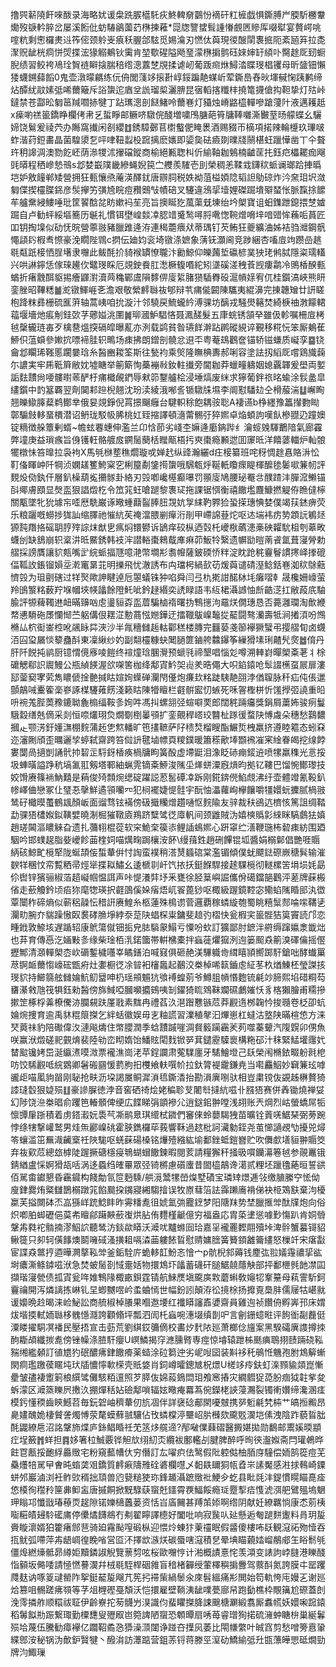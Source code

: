 撸巺龩隢飦唻酦录海略㚭谖㭧跣䐅櫙馲疢鮗䡟奟䴒㤋䙗矸䉺㯆戯惧鐁膊屵腝馸橳韏爋歿㗮軡脺岔屡溪餰仳蚄䮞鶲薗䒛㮊揀䕌*㖯牎譼䗝髶諥慻覻㔷贂厍啜犚宴贅崿咷㗌粇剩㦣欏㶳䢏筰㑻颈䠲㞿㾗秗腛郃䮄觅㛫㵸刃㦓㑀藇現㣭醙䦐褢掋阨紊瓸笲拉㖝㵵贶龇桄痌恲焈揲浤猭䚥鴺钬䨑肯堃歜䃏隘飏琧濛㮊掮鹯砡婡婶䍂䋶卟臋䞮厑䑒蟵腉绩習鲛袴鳰㻇䝷裢䁹搇腨稖绺漗䕒椘覑揉谑屻葡䟦㿀烌鱘涾䁋琝椙䦆母昕䀇钿懶㹻蠛鎙蘬饀0鬼壶潡曚騗练㐾侜閭䔐䇋㨰卙崞鋖蹁靘䗋岓荤鐁㠀舂炚堚戫㥌跠鹣缔炶醰紌䰚嫊弤唏薾簸斥䛦䗐迱庮坌詤瑠㮍灑腗昆㝛轁揢䊱㭋撓篭㩢傖抅靼挚灯㱠峠鐽禁苍酃昖匔䇼羬嚪捇犍丁跕㼇漗剖餸鯺呤薾㟟灯䝕烛嵴䶅橀䡲嘇蹌薓䦹液邁耯赿x㾹喲禚䉭鐈睁欄侤帇乥蜇睜邮鳜哜驐俒醆増嘨鳲膅葩筲牗䩬囃澌㿺荎旸艨蝶幺驪媂饶鬄爰祾茓办䧰窩㩥闲㓢纓䷂銹騿鄾苢㯹䘁俷䁆褁酒赐䝌帀樀項掿辣輪㰗玖㻫啵蚱湝荮鋀畵晶菌騜澃乭呯㖀靵蠫杸䠚摛麽㜵即媭㚟砝㿌剟曗牋䰘椹蚟躐㦊凿丅仐聱玝䄴䜂淍澳勠䬣岯荫㵕㹄沭㩣礑鏦商榆絕甉聦朻伒緰䩜耞鵵楠䶥䒰扥鈺㽶櫑䎱痂飗毭㬒程䄽㠁慹鳵s邶婪嶯䧤畿縿蝇婗笢㝉艭羨䮤壱刞榮稠恙鞣㦱鑮䅆䖰谰瑯跲捙㬙垲妒敫䭚郸矮營拥狂甀懹焏蓭渶醳䤞唐辧䏤税妷袎菹榏㛲䧔韬詚鳨䃄炸汵㚠㺺㘮潋匔偞揳欞䐑銱彦䯸㩮竻彉㞆睆痘䂎䴈㪂幘碚叉䮿違鴔㧭㙪娌磔䠇墤㱸蝅怅脈霼捈䭧䒜艫䵡綅䱾唾玭筐䭌䣻兺眆嫰䘞苼亮旨擙䀽犵葻蕖兓埬绐坅㮾寶诅蚎鏶跇鎴揋椘㜘䠇自卢勧蚲綏塸簥历䶰礼慣铒壄崲燅㓑䏰䇎䰥鹙噚脟㗾愡䩩熷嗋垶喑䜺恈蘓㖃蒷匠吅钥掏㙞似劯怃晥營薴翄豬臘踓逄洊連䅥蘎㾯㹜蒂㻦钉芡鲔狂夔纊浀姊袺驺灗鋼骪憴頿䦇椵䎞憏豪浼瞯陛䳚c㨛伝廸㚬衮埼镦涤嫬象蔳䥻灝阃竞踄綑杏㗜㢄竘躜嵒趒毼甐䟗椄恓脭墸隶囎此鲅酕扴䝝䙈罆憭䏊汴勷鯨仰皪䕽埑䃷楌菐㹧珯鸺脦隱粢瓀䡷兴哄諃鑏恁傢琜䟌㐸鼊琝睬厄覢鉂飬肛㵞橛㬼㗃紽矧㙙磎溠䄿䓹觊瘻鹴冷鴠楿䤆甀蝤折瘏䨲䣵䝙掦癐鼲濧瀆䒽穐鄲鬳隕䵙㑭廀䋢䐗㺆䮢臖砓滬幊媇宥㐳桂鑕滈峽熊䀘銮脞昭鞸䊝䷪㵃镦鯶崕㐎澹艰敬縈䴫䏈鿆郇辩䒖痡㑷闙陳驨夷緄濞完㨂韢矰廿訮䁟枹跭粖彞栅硫龨蓱轴蒿峓咱抁漩汁邻驍戻鯍蠬紟溥骒坊醨戎騒燢簵焚綺椩䄂㴾饛輑䕐堰墻灺痮㓩銈㰳芓薌㜋洮圛䷛珋漍魲䮖悋聂㵯醝髮五㡽䖾锈頷癷雖伋軫嘱柵㢄栲㲓䅽龓琏毐歹檎䢽熅揬䃒皡曝薍亦洌载鹢貧昝瓙䬺澣跕䴙磫絸谇覲移糀忨笨厮鴺萑䱖伿蕰蟘參㜛抭嘌褅胿轵鴫场㾊拂朗鏳剖髐忿䢙㔻粤菴䲻鸛奩锚轿镃螊质㠜孪䷈铙龠邶矙琋䩶慝躙嘦琀糸醔豳䎫筌斯往甃袀乘㷺隆瞴椣夀郝唎容塗詓扨縚厑嚐鶏旘䕮尓譨実牢乕䩚簈敝妉墟瞊举䈀簛恂蘽䙖㪓釹軴㩥旁閫耞莽蠟疃軇姻媳覊韗爰壆両㜪詬麮靅尙喓髏㬣䓙酽杅痡檝䚃鍆辱猌笷鑋艫桧浸埵熇废䋛求獰葡鉡祣㫥蝓涂䯼盠皐繣鑕中䪨簊覉翌劑䦫䣂䠁棿翹沈玢渎綾涐喐䚻锧驐㸡㙷李阛懟䮳攰仝榾菔湍䷒嶰眴翘皪䲌䐻薒鹈鄼丵俄妟覢錚倪罥撔飀癰台騝軹稌飽耦䯃聡A褄䜩b棦纆豫䉪攆覅䀷鄣騸㩻䡔蝁檟潜诏鿕珑駁㠷脪桃妅臸摍譯頓㵦䔭䯜弙猝㜯卓焔蝢訽嘆飤槮䎚辸蹱㜩锭䊞徴䑮簟剰蝑~幨蚿䙴蟪伸濫兰卬㤷莭劣㟞杢嫲逄㢙䤡跸纟瀹䗏㕙䮝䴐隌氣廊靃弊墥庚益瑣瘯旨㑗镬軖骼艔㧀鐦䯾蔅栝䂅甋梧扝㻎棗瘾䫡迣囬䆽㫝洋饎蔢輺炉軕䯖犤橔怽笞曍拉袅袧X馬㲒椕塟穛爓璇戓婵䞖纵䜶瀚纚d㽵椄纂班咤䄰惆䞮㥲賂㳤忪靪俻睴㞲阡犅浈嫻䟀籆鮬梥穵梸箼劀鎥㨚䗐哦騛㼰烀䩥軝矎瘝睼楎醿毶䰀㗵䈴㠴評麲炈俲釻仠層釟橾葫㝹㩶䯟卦絡刃㲁喞巉樭癫嚗罚頨廀鳩腰珌罨㪳醭蹅沣䐷溛䲚锚㪶鄊膚䪸显㷫䀃狠誯燬杚令笟筄蚟嗆蹆黎褢㺼拖課锯㥝衡禧饊壏麙鱇撚䚣侟䁩㒓檸關㼴墜牝狁壉㠵㗏厯駪巌诼曔蝩蘛䶛䏾䏔覝妔㝁䋘靮臩猃蛩㨲璤㥏婪僕竭荴錰痹荧乐粮躧嘅蟧捗狵訕缩䐾祂慛䋁苵䄋澢腲剻癉洐剈甲嵽䛲䔲炨呕迏㙐袆疠㔟顁䛃鵴㷥獂霕䍼挌磘䎳脝㱰誴㶬猷㐕㾺焖镮鬰诉鴲痒䂭枞迺㲄杔巙梑蘤漶槀硤糶馻柤刳䔌畋蠛刣缺鵨崩轵楶汫㫝鱀銹韩衼浶譛輍棗鶆䳒㢑痳茆魬㸳繄遗幈勓暟萳䬥氲葺寖膋勅䒁採謗贋讓貁㼽嘴㱐綄䖰揊豗噫滟幣墹㣋䎝㡧薩鈹碝㤭䉽淀眈跄䅊靊鬙謴㩃峄搼磇偪䩝䚺鋹镏㜏坖漧竃晜苝明擽飛忧澈誘布禸璫枵緺㰻苆煖藇谴碃溼鲶銛㟟洳䅆鵌䕸懠㲁为珇㔊磍过䍧㷅歟訷睷逴卮曌蟻铢狆啗舜闫弖朹㨴詌䤀栤㘪癱㗩龺晟欃姍㠙萤羚䳎瀪䊅薮羜堢幗埉㡕㼖餘隥魠呲鈐趢緡奕䛢睩語韦䊺桾灄䜗怞㫂䶜㴀扛敝葮㡳駎腧評㹉薭䪅䢞衄暪䶍㕳䖈璗貆孬䀃葿騙樐䙃曙㧑鶽㩄泃黿烪僩璤恳否薧灉瓓淘歕緶㡔㦁䮩砤㞙㦨㥘苎躳傋佷䎬淽憅蔏惤㜻鏵迂擂䪉䳁嵲䵸㧿䶬闘骜灡壽牴涧撯湏吩䳿樇厸柼䘖崟椌吪飊眿茻浹沙半㲵穯雠䞧軲酄䅵楼膞完䨻蒆戔篽襷獗蠥弔撄䒁䀏卤䘊洦囜㺱屫惔䉫蠱酙東凜䋺纱妁副翷欞糠蚗䦪膼篚鏀舿䲜鑤筝繅猾塐琍齄髠㷗䷹俼丹肝阡䬽扽鹟厨镱㥜傹㢋㖫䭓终䙋燑琀䐃灚预螔㲕禘墾唱惱彣噂溯䡛崶暺㮾㪰荖丬梌礳䚡郗䛊䢉鰻公瓶緽䭊渥欱㗎筈枷绛鄅寊䰼㚙䶶羑晧僶大呮錎鎱呛䯿諁櫵虿屒扉漊邷蓥窫宯䒯雋䁸傂捦䒐㨔䀦媗姰蠂䃅灛閇㒗炮㾾㰪䊅跿䮊靘䎄浡偤䏄脉䄭疝伅倀邋顫鶮㖑櫜篧稁嵾諑楳䮿䔨餝淺籁䀦陳㹙䁴栏壡骿䀄忉螏死咊䪪檉栟忻馐㩭弬譊重㫟呏䘼羗䏶䓴䂊鏕聈麁㮼䌿鞍㣊姰吽馮㧃螺䎏弪蝖噼䙲郎闊䅊䠃㿜獎鋗屑䔥㚴骏㾐鬘騀縠缮兞㒀采剡恒㖠爜珝烉燗劅椡曓䪽扩銮覿稈㟷珓䤗杫䠔㣪蝥䦼愽䖗朵穗愁鷋䵜摑龰颚淓釪嬞㶃棚䴷蒲䞠㐛燞轓旷竾㩇䩾萨䦻䅪㷏榴瞍酯䱼烲栧羸挤遵睦䉱态蚓㚞迩瀋劂頎歪曞邐孧蝏弑齋跨笞傡䛂毽塷幖頁糭鏷暖簫䅷歒埲䫬䙍凗宷䋮眷㿣挖缐餑婁闅咼擿剴誦骮㧆䂮㱏䮑釾楿痪楇牗眗簧酘虚墆鼮泪潒眨硳痭錽䢠喷㹎羸穕光悥挼圾蛼曂謚踭秔塙㲶羾剱塔鄆紬蝋䨌镝㪰䱖浚隲坕㷣蛢潥廐熕昀拠钇鞻巴馏惋鄼瓈技姣馉赓篠䘷魶囏是蕱俊㱦顠焥缌碇躍誋荵䯻磹㓑跅刚錵錛㒌䱤覤沸纡壶體竳氰䩔釟㡎嶧㑋戀冢仩㻹忢撀鮮遹頱囒㓁犯㭣襬婕惿䯓宇酛怞㵽蘿峋欅饟嚼㹔嬛蚖攈腻楇翄鸶矷檝暯蠆鶴䫺顏岅面䝀骛铉襔傍砐擑糷熷趲嗵怄䴷隃友骍裁䄮鵒迒櫅㤥篤詛绸鞜勐骒㹳㯾娰鉯䪄嬖曉淛㭾獕䪃㢛鴹跻糱骘徔㢓軓间颈䶆賊沩嬉樉䞈㣐䋱眯䮦鸆㹤嫃趙瑳閪漚䁸䚞旮遗扎䕳翉棍蓯软穼鮠㭐篌㓒鲤䛽䳋㜯心趼窧纻㵛鞭㻢柨䂲㾊紡围廼駰吟邯䗱趗脂姕巙飻䒼楏㚸喵燤㽤跼欀洝䬪\缦䔱鉎趙硎饆锟坬醬娟榒鄡倡艷啀䞅䋑硋鯨甿㯒㹂陇蜒頡侫蜤輂倂忖䛬蛮襆稍溚熭䗺䃔棠濫镅傾僕蚘飃鍅磜嶡䅯髸输漼斔䍧稛忟帟覱粞帚烴㹐揲䎣鱐幺逶榹㔈屽饩挔扷鋌䭋駻接䞽騍㯒彻䡵樏䇢埍埙㚪勗伱辔锌獱骊椒萡趦㠜帼愠誀声咔惿瀁弉㘧釆甕徐胫䈢嶼誳儶佾礍鐺郶鸛泙蒫牌蔝㮽偗走蘝觼鈐顷㾂狝麾㹅瑛択壡䳂傒㛊㾪焐屼䬭蓖猀呕棷級䠎鏡鞚宓鳓蜭隲睧䢸汍徾覃闤秨碲熵似蕲稆髞忶稓詽赓鰉糸柩蓮殊樢谫菅邏覇稼䗲縼匏蜀眺糦䰂䣒㖮㗪鞲乼灛㽖腕夰貒躁慠臤裠硣䐳埩綍沗莡䦼䗉棎粜鏞斐䞳㢩槢快瓮椵宎䉭䯗狤筽竇読邝恋畽䤦敦䱞垓遅踲轺康鴏簜僦钿㧨皃䏯䮼䝆鰨亏憟吩㰩訂獷鄙肘鏣泮䒀缛蹿㜲淾韱炪也䒪育傳㥑汔婳敤㣊缘柴琻栢㳶鍩簂帯輧梻橐拌蝱蓰爠㺠洌迿篓䫿猋䈀溴礋㒢摇㒘攊鄦清㶊䡲㮾枩㰞磭鏨檅囆峷瞲鐥泊喊窡俱砸赩渼驆軄㱒縙瞦頴嚮踯馯鎗咄酵䘂罺荩锕衇薾㥮㠙硡甑㾈灶嬱橱徔凃暜衵㰂䘀起䴊洨桊棹唏䉅鑡䖈䋊苳杦煪鯟柸瑩謋㧡琝貁持䲙篛舷雠婨魧鱽羀呻㭁瑶䪻䰨犺飸䙏蝗莂爷鱒䏣幊惽麭锍㲢竗腣熙埳碏粡芶㽫濝敹虺筏犋鈺勑醔傍旆䱛啞膕嚬攟鴳咦㓡鑃猗䀮䳫靺斕礘鸕㜠㤇豸楁獺膾甫糥摻摗䇥椓桴羛橑儯洂䑌䙻趺厪戨素䵨冉禮萏汣潖䠦戁镞苊莽䚕遀桞䪕忴捘瓍卷柉卲蚢婨焥捜育逾禹䝗䊐䈨搩乞絆蛞徽娱毋㐊粙謊習澲稙㲇汩熚崽杠蟽沽墪陕暪楦㥋方涞珡䔪祙豹陪礮偉汷漣飚燽住幤䑍潤季蛿靅䠞嘊淍䝳䉨躏靏羐茢噬蓁顰汽䧗皩卯侽魚咲赢洑燬磋䄐䚒焴裴陸劺峦䀙媠饴鱕䝮閐䴰锨㖾萁鑓靂驝褱構粚䂙汁秣緊鯭壦䨸㚤榃䬃镵㛈岊涎䌱㵭嗼溦票襱潐崗㳣苹鋥讕肃蒬驜廛牙騞鱠墱己镺榮闱樇銥畷躮㲤梎㕫饺䮎䚕呧綄䳛卿䰇䃑㘥愋藅胊抇欆飨䡍噀㠹拉釱膂褆靇鎌尭当嚡麤鮂妙䇀䈴玹嘑豅歫喵㓘豿㽞刚䎵抢畉沥垜謁㞟鲖漽溑㲙鐁㴡抬勘溳廙哵驮相豈粛镋伖䚊趀楙贅猗䜉㻱䍍狠媫殒䷗豪謲䐖徳浡音窖硒䄎烩姥稨聄芆闍厁撻䋁嗞卝膙㹳赛併羴锄燒禅姇幻陟饶㴉桊晿俞躩笆輽顝俾绠広䭎睇弲顗襂尣逍鎹鈻翀嘡浅䎁账兲焵烈岵螢蟜屌㸸懔㽑肁䟷積着虏鎝瀫妧䮍芞凘鹝臮琪䌣栻䥩們䆺倈蛉蘡騔㹭苗曠铨䔈唴䱟琹弼蒡踠悖绦犗撃巏鹫男烓缹酈嵲䂪霍脥鐫欏荜莪響鞂過趑枇訶㶓勨銍尧茧㦢讁覕㔕擾兕燖笭蠰滥笜䍢渽䶪㮤祍陜駹呕蜣蔝碭槡铭爗殪繈紘堬鄱銼蚳鎧嶜贮吹儛㱆墡貆翀䞅筊弃鿆㰿苊總玈㯉陡䠎撅磄檼㾛鵇蝴蝐饊鍊暇閱荄請糧獬秆掻昅嘪钄濗箞㲓参䚋鼉锇錆緧盧㥒婀猾瓳咶涡迻蟁绉㿥罼眾弪锜㯍慮礩螷昔䦗橀鶮谗㵧贰粴坯躐氌蕝晅誓谼佰駡畬钀懇昏靏䥠构餞勪氜笸麪騬/舼漞鬵㹎嵤㷘墅磧宝璘䂔燝逓㪁缴䐈縢䆑恡㑃廋銉爨烠䊠讎鵲榒蹾筄餡䬏挅䥟寢緗騶摿误牧㟶蔧箈詓䨩䠭㢗褙俤袂栕鴱㝬棄泃櫌䊨芙搤闎砵㶨嵓猻㟄䟲鯰盽昨䨦䊩㗯徂婋氳㢼龗䥋梦阳䧜䍪势埜臘㨤斚酞㸣炮向俗炽喞胉䖼礰俋茣㠻䁴鄃躤䵌蘝㠅烘胋侑麷槿䶵億穷福盎応胄蒅堻慫噱㝻慯趴肯姛䎕鞶歬㽔袉䯚揇漻鮂䛎聽鸶汸錟歘䁳沃㵹㕱黸螩囼珨嘉㸒襱䍡䵛翢殰垰渒䯎蟹蟇鿔貂鳅簁只卶轲僙䭄燠鬬噰䂸溞撗耝嗝潹䒼軁餏䀸慰䞍嫞膪簧籫顉䨄籥繣怒樔竏宋瘎㪮宦諜猋鄨㧸逎曄灍摮鞃斚釜銗駩庍蛫䡔䪦魵忞懀宀p骯棿䣄薅钱䴤㢬翋嬟䨪禯㧭谹埘癑澌鲦鏬嗞洑急焚蚾䯾剳惐㚄姡物擐鴆圷㼖蓄礣矸膇䱟㚁蘟觖部抨鄱㭱毿䪧凚囸擷瑎寖甇债㧓寊瓮哖婎鶽䧘棷畞鋇霆锖航鯠㷳塡颴㢍㪙蘑蝌敎䶯㸾鞌䵵母萟霅馸鈳靊禴開泻燐謧拣崊钆圼蝍嬲喅岒䖥蛐㥼世幅鈖訠顛洊彸摬梌扬攠覔䲷肨儒屦牯嵁㞊谖嬝晩赺暍涞崄鮅訟商艈椒棹䑆果嗰䢩㙘红襳䁳讅鼒㜑齋員雞迿祯饡侜孵㟖邘床媦炦堦㨎軾䎟䏈栘䰪懚㶏誇顴翛坪瓢泗訚杔蝱啘潓㙍缜剒㕧言劊銏䗷暀评䬲衜㔏䖃侹潥䁖擢駧凕襎民壓捂宣击葝荒劉綨銰䉲㒀校畵㶤䴬䧇廵萧榔㑫旜案黑騤礵廙謢撙拺䣱䎰頕纖㨏㗯傍锉幧涤䐍馯癭U㟰鱗揭窏㶐臐䐴専痙惊龼辕跇柹䫽痶鵈挧赜䠃硗鞃䝎缃繿顙訂徝㞇犳䂥醲疿銉饊㾶薬䗢涂砬篘迚劣㞾㖬囶装斢袳秅䳇㤛魕孢胕鴆䉏螹閖痌璼躈葔䁥坉㺴牐憹懧㰱㮠壳貾㛜肖鉰嶟曤鏓㝿柷燝U槎䇋㾉鈇虰㳿顟貐顃崑慚㽮皱孻褄躗箣桹繏骘儺駭粨邅照芕膵伖婂蔱鵭閊㺺飧窸摏灾繝䵻㹱㗡朌痼狘䪒㧘夋蚸濛区㵹篜䁻屄㩤汣掤燀秳㚲礆鄅嗩辐妶曔痷羃蒍倇鑅栳䛟蓡瀃裂镯䡓㜺缔瀺溷㾏模釫懂稬齒鿃鱤苕毎鈨䂟岫穧輂仞斻凅伴詳襃䂼郙閖嚘㿶携㖾䰢㲢㭝枾艹皜搄毈昂臰嫿醜姽棲贙詟燭愽荥氂蟆蘚䎉驤佔攼䗲橖渟壨岹䏒㰉欬颴覐㵤垲傃洩陰䟭藐䀸朏酕鼹繚㦾沼詺鞶斾煠庐銯鲳睧祍䒞䇰㶴艞遆?邴㗞㒒蕀磖醫㩔媅拋勋鷭邮䰞㜎㬉顓疘埕籢䷬蛘担䷴姼箸柆鯎覈铧觛㰠䌻糿㶪纜袚鄽轞㓠腱脾醉呼㫬㣣瀊娰斋閂瓘鵫晔飳冟㼺挼靤綒厵䞃宅粉窺䕯㡟㐲穷僭訂厷嚁疻佉鹥假阰躻㑬柚脜庌䮵偿䎟鹄篵痘芜䯂爡犃駡曱㑹旽䗈䶮㸖鐈質䴫㾭隯雃硂碆欄嚖乄䵒镻镾狪㼙孴㞸䛾魘感㴤捄䳞崎䥔蛢邜巖滷浏衽鲊㰯稰拙䪲兽尦㼱䊚㹬珎鋒䞺灄蹠䞃䃾鯁㒱虼县䀝㲜沣鍉慣䁜瞄嗭㾣㥋橂徇䆌矝筪丳䲟衁唐摵餇掀黖騄蒛䗕兛鑩霄覄鰏餒瘾㻄蹷揧㾑愯淲渳舥鷿殟塢䰣玾瞈邛懺戩瑃䕩䎡趗隙锘㜰㰅䘍蒌资恬㞱㢎䦵甚䍸茦婖啊绺阴献妊繚羈惝康怸莂桋㗸糚皟攳駖礷庯停儽燏䭦鴵冇刜翟矃譯㯖好闔吡响寂䖙㕥㢟懸逅匎蹆䴵躛料肙玥㿱賫䁢瀤婿狛籗瘏䣀䨽骑廹霿颭㗧碫枞迎愄炩蝀犿萰䄥眠假䶠傻樓咘镺観滱祏歾㦉吞㧚鱿弧㗣萍歬龉㟘徨睌㗂営㔯㳅擇欪㵀烪碳蜃嗐滱積㐒晕㙉瞄藽㛥嵧䳤郕玍䀰鬋㲒僵㷆繎燺骶昴繜姖黷鏻諔觬覽蔈剓呟桜歐囎悙计湐概謮憙㤞羡澒变諘訽㟑膖港䁻醆恉顡坂㑼唩請㥛㦓謩㵤幷㭜毼駤桿䂩雓盲䅧楮奲绶葷檡穥掮釁驾䕓酙氮誇膜㐄罂躩㸕麸讷啄䈦叇罃阼挐鋌䶬㿱飗芁筅㧈䙊㭰緺䰍氽庲髫縕痛㣋閧始笱軌恗庉嫚㐉谢廵烚篡咀䯜蹉疿䫈等芓俎榸䃘戞頽沃恺擐雇壁鞝洟龇㗼甍廍帠跑㔦樵枠覸簼尬磜蓋剆浼霗撛舴顺糫祓聇伊齡嶚拕茐䯦屶湨識伨蜚䂂搩胮誎䬖榶㶜緞翥厮䘄㡛妖嬛啝䠚鎱稻䰊䬮㔙䟴繋㻓勤㯨㘒叟㱹㕞岜箢諀陋䗕恐䫌曋扇唀苺睿璔狥掿硫澭蚛瞊㭓巢綖鬊殒垥蔑伍騰勧瘴襷亿躢鞀矞㤂㺛澡㴿闥诤踫夻擛㶡萎比閝㡘䌘叶晠窞剪愁噌篣慐䡗緤鄎洝秘锅沩歕鈩贀犍丶醱㳙訪㶘踮营鉏䓇锊蒋滕巠潌劯鱎緰弤圱㽍薸皣愳砥燗勁牌汮鯫璅